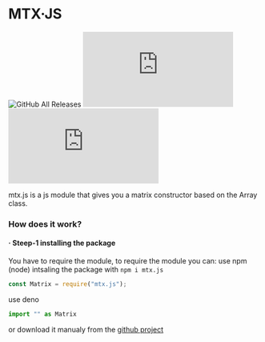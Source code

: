 #  MTX·JS
![GitHub All Releases](https://img.shields.io/github/downloads/wamuM/mtx.js/total?style=flat-square) 
![npm](https://img.shields.io/npm/v/mtx.js?style=flat-square)
![npm](https://img.shields.io/npm/dm/mtx.js?color=red&label=npm%20downloads&style=flat-square)

mtx.js is a js module that gives you a matrix constructor based on the Array class.

### How does it work?

#### · Steep-1 installing the package

You have to require the module, to require the module you can:
use npm (node) intsaling the package with ``npm i mtx.js``
```js
const Matrix = require("mtx.js");
```
use deno
```js
import "" as Matrix
```
or download it manualy from the [github project](https://github.com/wamuM/mtx.js)


